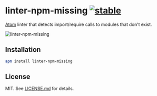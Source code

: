 # linter-npm-missing [![stable](http://hughsk.github.io/stability-badges/dist/stable.svg)](http://github.com/hughsk/stability-badges)

[Atom](https://atom.io) linter that detects import/require calls to modules that don't exist.

![linter-npm-missing](http://i.imgur.com/5rwUguC.gif)

## Installation

``` bash
apm install linter-npm-missing
```

## License ##

MIT. See [LICENSE.md](http://github.com/hughsk/atom-linter-npm-missing/blob/master/LICENSE.md) for details.
